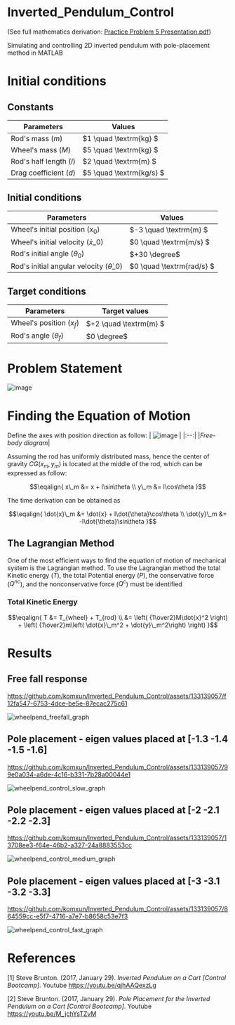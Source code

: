 # Inverted_Pendulum_Control
(See full mathematics derivation:
[Practice Problem 5 Presentation.pdf](https://github.com/komxun/Inverted_Pendulum_Control/files/11444416/Practice.Problem.5.Presentation.pdf))

Simulating and controlling 2D inverted pendulum with pole-placement method in MATLAB

# Initial conditions
## Constants

| Parameters | Values |
| --- | --- |
| Rod's mass ($m$) | $1 \quad \textrm{kg} $ |
| Wheel's mass ($M$) | $5 \quad \textrm{kg} $ |
| Rod's half length ($l$) | $2 \quad \textrm{m} $ |
| Drag coefficient ($d$) | $5 \quad \textrm{kg/s} $ |

## Initial conditions
| Parameters | Values |
| --- | --- |
| Wheel's initial position ($x_0$) | $-3 \quad \textrm{m} $ |
| Wheel's initial velocity ($\dot{x}\_0$) | $0 \quad \textrm{m/s} $ |
| Rod's initial angle ($\theta_0$) | $+30 \degree$ |
| Rod's initial angular velocity ($\dot{\theta}\_0$) | $0 \quad \textrm{rad/s} $ |

## Target conditions
| Parameters | Target values |
| --- | --- |
| Wheel's position ($x_f$) | $+2 \quad \textrm{m} $ |
| Rod's angle ($\theta_f$) | $0 \degree$ |



# Problem Statement
![image](https://github.com/komxun/Inverted_Pendulum_Control/assets/133139057/4020e4ab-f28f-4470-846b-513eefa7e3ec)

# Finding the Equation of Motion
Define the axes with position direction as follow: 
| ![image](https://github.com/komxun/2D-Inverted-Pendulum-Control/assets/133139057/cf8c254c-4440-4a94-b4f3-11a75605912d) |
|:--:|
|*Free-body diagram*|

Assuming the rod has uniformly distributed mass, hence the center of gravity $CG(x_m, y_m)$ is located at the middle of the rod, which can be 
expressed as follow:

$$\eqalign{
x\_m &= x + l\sin\theta \\
y\_m &= l\cos\theta
}$$

The time derivation can be obtained as

$$\eqalign{
\dot{x}\_m &= \dot{x} + l\dot{\theta}\cos\theta \\
\dot{y}\_m &= -l\dot{\theta}\sin\theta
}$$

## The Lagrangian Method
One of the most efficient ways to find the equation of motion of mechanical system is the Lagrangian method.
To use the Lagrangian method the total Kinetic energy ($T$), the total Potential energy ($P$), the conservative force ($Q^{nc}$), 
and the nonconservative force ($Q^{c}$) must be identified

### Total Kinetic Energy
$$\eqalign{
T &= T_{wheel} + T_{rod} \\
  &= \left( {1\over2}M\dot{x}^2 \right) + \left( {1\over2}m\left( \dot{x}\_m^2 + \dot{y}\_m^2\right) \right)
}$$

# Results 

## Free fall response
https://github.com/komxun/Inverted_Pendulum_Control/assets/133139057/f12fa547-6753-4dce-be5e-87ecac275c61



![wheelpend_freefall_graph](https://github.com/komxun/Inverted_Pendulum_Control/assets/133139057/822be049-c959-4620-909b-fb500d5697e1)

## Pole placement - eigen values placed at [-1.3 -1.4 -1.5 -1.6]

https://github.com/komxun/Inverted_Pendulum_Control/assets/133139057/99e0a034-a6de-4c16-b331-7b28a00044e1

![wheelpend_control_slow_graph](https://github.com/komxun/Inverted_Pendulum_Control/assets/133139057/b252120b-b16f-4fc1-8068-22f26ed5c2df)

## Pole placement - eigen values placed at [-2 -2.1 -2.2 -2.3]

https://github.com/komxun/Inverted_Pendulum_Control/assets/133139057/13708ee3-f64e-46b2-a327-24a8883553cc

![wheelpend_control_medium_graph](https://github.com/komxun/Inverted_Pendulum_Control/assets/133139057/29fcf35d-ccc5-4d11-95a3-cb9219816f5d)

## Pole placement - eigen values placed at [-3 -3.1 -3.2 -3.3]

https://github.com/komxun/Inverted_Pendulum_Control/assets/133139057/864559cc-e5f7-4716-a7e7-b8658c53e7f3

![wheelpend_control_fast_graph](https://github.com/komxun/Inverted_Pendulum_Control/assets/133139057/b3d24f9b-5f7d-4033-8214-334a9f3bf520)



# References
[1] Steve Brunton. (2017, January 29). _Inverted Pendulum on a Cart [Control Bootcamp]_. Youtube https://youtu.be/qjhAAQexzLg

[2] Steve Brunton. (2017, January 29). _Pole Placement for the Inverted Pendulum on a Cart [Control Bootcamp]_. Youtube https://youtu.be/M_jchYsTZvM
